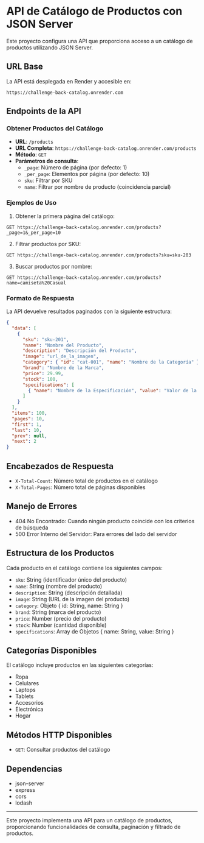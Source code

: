 # API de Catálogo de Productos con JSON Server

Este proyecto configura una API que proporciona acceso a un catálogo de productos utilizando JSON Server.

## URL Base

La API está desplegada en Render y accesible en:
```
https://challenge-back-catalog.onrender.com
```

## Endpoints de la API

### Obtener Productos del Catálogo

- **URL**: `/products`
- **URL Completa**: `https://challenge-back-catalog.onrender.com/products`
- **Método**: `GET`
- **Parámetros de consulta**:
  - `_page`: Número de página (por defecto: 1)
  - `_per_page`: Elementos por página (por defecto: 10)
  - `sku`: Filtrar por SKU
  - `name`: Filtrar por nombre de producto (coincidencia parcial)

### Ejemplos de Uso

1. Obtener la primera página del catálogo:
```
GET https://challenge-back-catalog.onrender.com/products?_page=1&_per_page=10
```

2. Filtrar productos por SKU:
```
GET https://challenge-back-catalog.onrender.com/products?sku=sku-203
```

3. Buscar productos por nombre:
```
GET https://challenge-back-catalog.onrender.com/products?name=camiseta%20Casual
```

### Formato de Respuesta

La API devuelve resultados paginados con la siguiente estructura:

```json
{
  "data": [
    {
      "sku": "sku-201",
      "name": "Nombre del Producto",
      "description": "Descripción del Producto",
      "image": "url_de_la_imagen",
      "category": { "id": "cat-001", "name": "Nombre de la Categoría" },
      "brand": "Nombre de la Marca",
      "price": 29.99,
      "stock": 100,
      "specifications": [
        { "name": "Nombre de la Especificación", "value": "Valor de la Especificación" }
      ]
    }
  ],
  "items": 100,
  "pages": 10,
  "first": 1,
  "last": 10,
  "prev": null,
  "next": 2
}
```

## Encabezados de Respuesta

- `X-Total-Count`: Número total de productos en el catálogo
- `X-Total-Pages`: Número total de páginas disponibles

## Manejo de Errores

- 404 No Encontrado: Cuando ningún producto coincide con los criterios de búsqueda
- 500 Error Interno del Servidor: Para errores del lado del servidor

## Estructura de los Productos

Cada producto en el catálogo contiene los siguientes campos:

- `sku`: String (identificador único del producto)
- `name`: String (nombre del producto)
- `description`: String (descripción detallada)
- `image`: String (URL de la imagen del producto)
- `category`: Objeto { id: String, name: String }
- `brand`: String (marca del producto)
- `price`: Number (precio del producto)
- `stock`: Number (cantidad disponible)
- `specifications`: Array de Objetos { name: String, value: String }

## Categorías Disponibles

El catálogo incluye productos en las siguientes categorías:
- Ropa
- Celulares
- Laptops
- Tablets
- Accesorios
- Electrónica
- Hogar

## Métodos HTTP Disponibles

- `GET`: Consultar productos del catálogo

## Dependencias

- json-server
- express
- cors
- lodash

---

Este proyecto implementa una API para un catálogo de productos, proporcionando funcionalidades de consulta, paginación y filtrado de productos.
